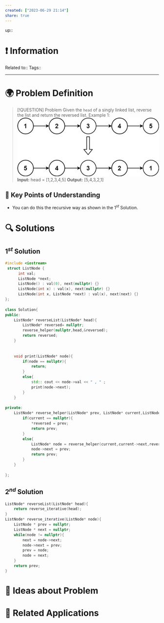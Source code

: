 ```yaml
---
created: ["2023-06-29 21:14"]
share: true
---
```


up::

# ❗ Information
Related to:: 
Tags:: 

___
# 🌍 Problem Definition

> [!QUESTION] Problem
> Given the `head` of a singly linked list, reverse the list and return the reversed list. 
> Example 1: 
>![Pasted image 20230629211718.png](./40-referenceVAULTS/Resource%20Library/Images/Pasted%20image%2020230629211718.png)
>**Input:** head = [1,2,3,4,5]
 >**Output:** [5,4,3,2,1]

## 🔑 **Key Points of Understanding**
- You can do this the recursive way as shown in the $1^{st}$ Solution.



# 🔍 Solutions
## $1^{st}$ Solution
```C++
#include <iostream>  
 struct ListNode {  
      int val;  
      ListNode *next;  
      ListNode() : val(0), next(nullptr) {}  
      ListNode(int x) : val(x), next(nullptr) {}  
      ListNode(int x, ListNode *next) : val(x), next(next) {}  
};  
  
class Solution{  
public:  
    ListNode* reverseList(ListNode* head){  
        ListNode* reversed= nullptr;  
        reverse_helper(nullptr,head,&reversed);  
        return reversed;  
    }  
  
  
    void print(ListNode* node){  
        if(node == nullptr){  
            return;  
        }  
        else{  
            std:: cout << node->val << " , " ;  
            print(node->next);  
        }  
    }  
  
private:  
    ListNode* reverse_helper(ListNode* prev, ListNode* current,ListNode** reversed){  
        if(current == nullptr){  
            *reversed = prev;  
            return prev;  
        }  
        else{  
            ListNode* node = reverse_helper(current,current->next,reversed);  
            node->next = prev;  
            return prev;  
        }  
    }  
  
};
```


## $2^{nd}$ Solution

```C++
ListNode* reverseList(ListNode* head){  
    return reverse_iterative(head);  
}
ListNode* reverse_iterative(ListNode* node){  
    ListNode * prev = nullptr;  
    ListNode * next = nullptr;  
    while(node != nullptr){  
        next = node->next;  
        node->next = prev;  
        prev = node;  
        node = next;  
    }  
    return prev;  
}
```
# 🧠 Ideas about Problem

# 🔗 Related Applications

